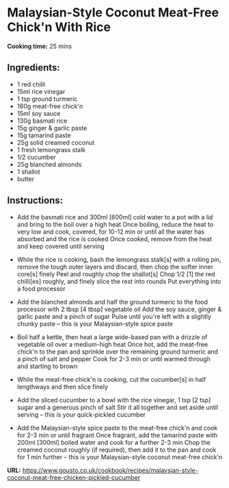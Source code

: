 # Malaysian-Style Coconut Meat-Free Chick'n With Rice

**Cooking time:** 25 mins

## Ingredients:

- 1 red chilli
- 15ml rice vinegar
- 1 tsp ground turmeric
- 160g meat-free chick'n
- 15ml soy sauce
- 130g basmati rice
- 15g ginger & garlic paste
- 15g tamarind paste
- 25g solid creamed coconut
- 1 fresh lemongrass stalk
- 1/2 cucumber
- 25g blanched almonds
- 1 shallot
- butter

## Instructions:

- Add the basmati rice and 300ml [600ml] cold water to a pot with a lid and bring to the boil over a high heat
  Once boiling, reduce the heat to very low and cook, covered, for 10-12 min or until all the water has absorbed and the rice is cooked
  Once cooked, remove from the heat and keep covered until serving

- While the rice is cooking, bash the lemongrass stalk[s] with a rolling pin, remove the tough outer layers and discard, then chop the softer inner core[s] finely
  Peel and roughly chop the shallot[s]
  Chop 1/2 [1] the red chilli[es] roughly, and finely slice the rest into rounds
  Put everything into a food processor

- Add the blanched almonds and half the ground turmeric to the food processor with 2 tbsp [4 tbsp] vegetable oil
  Add the soy sauce, ginger & garlic paste and a pinch of sugar
  Pulse until you're left with a slightly chunky paste – this is your Malaysian-style spice paste

- Boil half a kettle, then heat a large wide-based pan with a drizzle of vegetable oil over a medium-high heat
  Once hot, add the meat-free chick'n to the pan and sprinkle over the remaining ground turmeric and a pinch of salt and pepper
  Cook for 2-3 min or until warmed through and starting to brown

- While the meat-free chick'n is cooking, cut the cucumber[s] in half lengthways and then slice finely

- Add the sliced cucumber to a bowl with the rice vinegar, 1 tsp [2 tsp] sugar and a generous pinch of salt
  Stir it all together and set aside until serving – this is your quick-pickled cucumber

- Add the Malaysian-style spice paste to the meat-free chick'n and cook for 2-3 min or until fragrant
  Once fragrant, add the tamarind paste with 200ml [300ml] boiled water and cook for a further 2-3 min
  Chop the creamed coconut roughly (if required), then add it to the pan and cook for 1 min further – this is your Malaysian-style coconut meat-free chick'n

**URL:** https://www.gousto.co.uk/cookbook/recipes/malaysian-style-coconut-meat-free-chicken-pickled-cucumber
